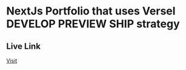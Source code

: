 # NextJs Portfolio that uses Versel DEVELOP PREVIEW SHIP strategy 
## Live Link 
[Visit](https://nex-portfolio.vercel.app/)

